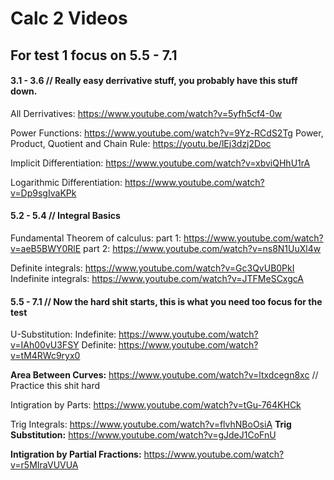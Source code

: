 # Calc 2 Videos
## For test 1 focus on 5.5 - 7.1

#### 3.1 - 3.6 	// Really easy derrivative stuff, you probably have this stuff down.
All Derrivatives: https://www.youtube.com/watch?v=5yfh5cf4-0w

Power Functions: https://www.youtube.com/watch?v=9Yz-RCdS2Tg
Power, Product, Quotient and Chain Rule: https://youtu.be/lEj3dzj2Doc

Implicit Differentiation: https://www.youtube.com/watch?v=xbviQHhU1rA

Logarithmic Differentiation: https://www.youtube.com/watch?v=Dp9sgIvaKPk

#### 5.2 - 5.4 	// Integral Basics
Fundamental Theorem of calculus:
	part 1: https://www.youtube.com/watch?v=aeB5BWY0RlE
	part 2: https://www.youtube.com/watch?v=ns8N1UuXl4w

Definite integrals: https://www.youtube.com/watch?v=Gc3QvUB0PkI
Indefinite integrals: https://www.youtube.com/watch?v=JTFMeSCxgcA

#### 5.5 - 7.1	// **Now the hard shit starts, this is what you need too focus for the test**

U-Substitution:
	Indefinite: https://www.youtube.com/watch?v=IAh00vU3FSY
	Definite: https://www.youtube.com/watch?v=tM4RWc9ryx0

**Area Between Curves:** https://www.youtube.com/watch?v=ltxdcegn8xc // Practice this shit hard

Intigration by Parts: https://www.youtube.com/watch?v=tGu-764KHCk

Trig Integrals: https://www.youtube.com/watch?v=flvhNBoOsiA
**Trig Substitution:** https://www.youtube.com/watch?v=gJdeJ1CoFnU

**Intigration by Partial Fractions:** https://www.youtube.com/watch?v=r5MIraVUVUA

